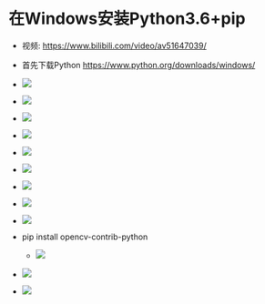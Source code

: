 # 在Windows安装Python3.6+pip

- 视频: https://www.bilibili.com/video/av51647039/

- 首先下载Python https://www.python.org/downloads/windows/
- ![](1以管理员运行.png)
- ![](2添加到path.png)
- ![](3pip打钩.png)
- ![](4安装.png)
- ![](5正在安装.png)
- ![](6安装完成.png)
- ![](7运行Python命令行.png)
- ![](8hello.png)
- ![](9pip.png)
- pip install opencv-contrib-python
    - ![](10安装OpenCV.png)
- ![](11引用OpenCV.png)
- ![](12OpenCV的编译信息.png)